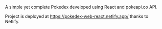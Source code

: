 A simple yet complete Pokedex developed using React and pokeapi.co API.

Project is deployed at https://pokedex-web-react.netlify.app/ thanks to Netlify.